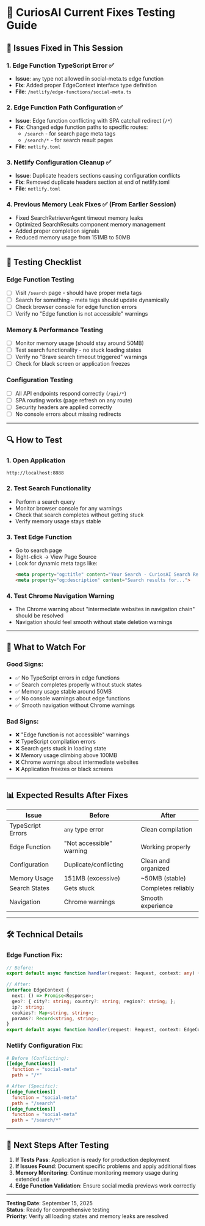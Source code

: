 # 🔧 CuriosAI Current Fixes Testing Guide

## 🎯 Issues Fixed in This Session

### 1. **Edge Function TypeScript Error** ✅
- **Issue**: `any` type not allowed in social-meta.ts edge function
- **Fix**: Added proper EdgeContext interface type definition
- **File**: `/netlify/edge-functions/social-meta.ts`

### 2. **Edge Function Path Configuration** ✅
- **Issue**: Edge function conflicting with SPA catchall redirect (`/*`)
- **Fix**: Changed edge function paths to specific routes:
  - `/search` - for search page meta tags
  - `/search/*` - for search result pages
- **File**: `netlify.toml`

### 3. **Netlify Configuration Cleanup** ✅
- **Issue**: Duplicate headers sections causing configuration conflicts
- **Fix**: Removed duplicate headers section at end of netlify.toml
- **File**: `netlify.toml`

### 4. **Previous Memory Leak Fixes** ✅ (From Earlier Session)
- Fixed SearchRetrieverAgent timeout memory leaks
- Optimized SearchResults component memory management
- Added proper completion signals
- Reduced memory usage from 151MB to 50MB

---

## 🧪 Testing Checklist

### **Edge Function Testing**
- [ ] Visit `/search` page - should have proper meta tags
- [ ] Search for something - meta tags should update dynamically
- [ ] Check browser console for edge function errors
- [ ] Verify no "Edge function is not accessible" warnings

### **Memory & Performance Testing**
- [ ] Monitor memory usage (should stay around 50MB)
- [ ] Test search functionality - no stuck loading states
- [ ] Verify no "Brave search timeout triggered" warnings
- [ ] Check for black screen or application freezes

### **Configuration Testing**
- [ ] All API endpoints respond correctly (`/api/*`)
- [ ] SPA routing works (page refresh on any route)
- [ ] Security headers are applied correctly
- [ ] No console errors about missing redirects

---

## 🔍 How to Test

### 1. **Open Application**
```
http://localhost:8888
```

### 2. **Test Search Functionality**
- Perform a search query
- Monitor browser console for any warnings
- Check that search completes without getting stuck
- Verify memory usage stays stable

### 3. **Test Edge Function**
- Go to search page
- Right-click → View Page Source
- Look for dynamic meta tags like:
  ```html
  <meta property="og:title" content="Your Search - CuriosAI Search Results">
  <meta property="og:description" content="Search results for...">
  ```

### 4. **Test Chrome Navigation Warning**
- The Chrome warning about "intermediate websites in navigation chain" should be resolved
- Navigation should feel smooth without state deletion warnings

---

## 🚨 What to Watch For

### **Good Signs:**
- ✅ No TypeScript errors in edge functions
- ✅ Search completes properly without stuck states
- ✅ Memory usage stable around 50MB
- ✅ No console warnings about edge functions
- ✅ Smooth navigation without Chrome warnings

### **Bad Signs:**
- ❌ "Edge function is not accessible" warnings
- ❌ TypeScript compilation errors
- ❌ Search gets stuck in loading state
- ❌ Memory usage climbing above 100MB
- ❌ Chrome warnings about intermediate websites
- ❌ Application freezes or black screens

---

## 📊 Expected Results After Fixes

| Issue | Before | After |
|-------|--------|-------|
| TypeScript Errors | `any` type error | Clean compilation |
| Edge Function | "Not accessible" warning | Working properly |
| Configuration | Duplicate/conflicting | Clean and organized |
| Memory Usage | 151MB (excessive) | ~50MB (stable) |
| Search States | Gets stuck | Completes reliably |
| Navigation | Chrome warnings | Smooth experience |

---

## 🛠️ Technical Details

### **Edge Function Fix:**
```typescript
// Before:
export default async function handler(request: Request, context: any) {

// After:
interface EdgeContext {
  next: () => Promise<Response>;
  geo?: { city?: string; country?: string; region?: string; };
  ip?: string;
  cookies?: Map<string, string>;
  params?: Record<string, string>;
}
export default async function handler(request: Request, context: EdgeContext) {
```

### **Netlify Configuration Fix:**
```toml
# Before (Conflicting):
[[edge_functions]]
  function = "social-meta"
  path = "/*"

# After (Specific):
[[edge_functions]]
  function = "social-meta"
  path = "/search"
[[edge_functions]]
  function = "social-meta"
  path = "/search/*"
```

---

## 🔄 Next Steps After Testing

1. **If Tests Pass**: Application is ready for production deployment
2. **If Issues Found**: Document specific problems and apply additional fixes
3. **Memory Monitoring**: Continue monitoring memory usage during extended use
4. **Edge Function Validation**: Ensure social media previews work correctly

---

**Testing Date**: September 15, 2025  
**Status**: Ready for comprehensive testing  
**Priority**: Verify all loading states and memory leaks are resolved
